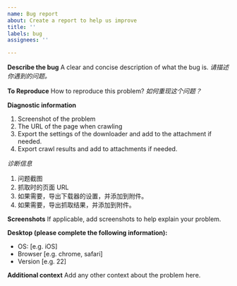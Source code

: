 ```yaml
---
name: Bug report
about: Create a report to help us improve
title: ''
labels: bug
assignees: ''

---
```


**Describe the bug**
A clear and concise description of what the bug is.
*请描述你遇到的问题。*

**To Reproduce**
How to reproduce this problem?
*如何重现这个问题？*

**Diagnostic information**
1. Screenshot of the problem
2. The URL of the page when crawling
3. Export the settings of the downloader and add to the attachment if needed.
4. Export crawl results and add to attachments if needed.

*诊断信息*
1. 问题截图
2. 抓取时的页面 URL
3. 如果需要，导出下载器的设置，并添加到附件。
4. 如果需要，导出抓取结果，并添加到附件。

**Screenshots**
If applicable, add screenshots to help explain your problem.

**Desktop (please complete the following information):**
 - OS: [e.g. iOS]
 - Browser [e.g. chrome, safari]
 - Version [e.g. 22]

**Additional context**
Add any other context about the problem here.

